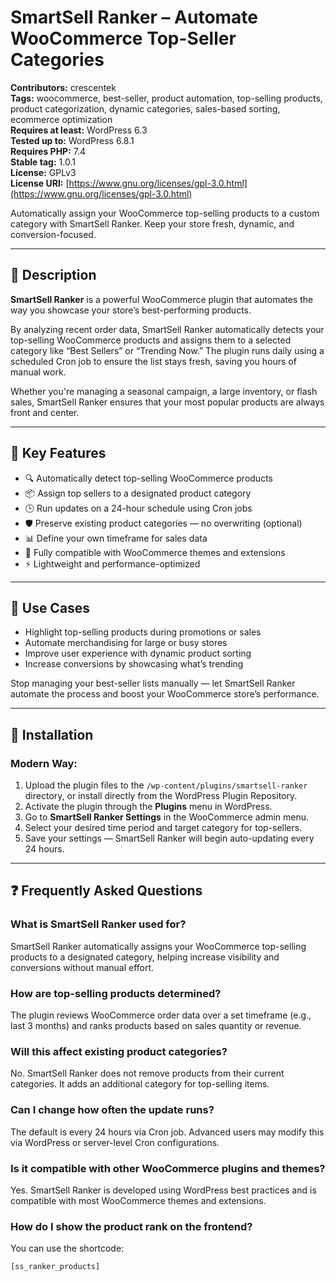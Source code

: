 # SmartSell Ranker – Automate WooCommerce Top-Seller Categories

**Contributors:** crescentek  
**Tags:** woocommerce, best-seller, product automation, top-selling products, product categorization, dynamic categories, sales-based sorting, ecommerce optimization  
**Requires at least:** WordPress 6.3  
**Tested up to:** WordPress 6.8.1  
**Requires PHP:** 7.4  
**Stable tag:** 1.0.1  
**License:** GPLv3  
**License URI:** [https://www.gnu.org/licenses/gpl-3.0.html](https://www.gnu.org/licenses/gpl-3.0.html)  

Automatically assign your WooCommerce top-selling products to a custom category with SmartSell Ranker. Keep your store fresh, dynamic, and conversion-focused.

---

## 🛒 Description

**SmartSell Ranker** is a powerful WooCommerce plugin that automates the way you showcase your store’s best-performing products.

By analyzing recent order data, SmartSell Ranker automatically detects your top-selling WooCommerce products and assigns them to a selected category like “Best Sellers” or “Trending Now.” The plugin runs daily using a scheduled Cron job to ensure the list stays fresh, saving you hours of manual work.

Whether you're managing a seasonal campaign, a large inventory, or flash sales, SmartSell Ranker ensures that your most popular products are always front and center.

---

## 🚀 Key Features

- 🔍 Automatically detect top-selling WooCommerce products  
- 📦 Assign top sellers to a designated product category  
- 🕒 Run updates on a 24-hour schedule using Cron jobs  
- 🛡️ Preserve existing product categories — no overwriting (optional)  
- 📊 Define your own timeframe for sales data  
- 🎨 Fully compatible with WooCommerce themes and extensions  
- ⚡ Lightweight and performance-optimized  

---

## 💼 Use Cases

- Highlight top-selling products during promotions or sales  
- Automate merchandising for large or busy stores  
- Improve user experience with dynamic product sorting  
- Increase conversions by showcasing what’s trending  

Stop managing your best-seller lists manually — let SmartSell Ranker automate the process and boost your WooCommerce store’s performance.

---

## 🔧 Installation

### Modern Way:

1. Upload the plugin files to the `/wp-content/plugins/smartsell-ranker` directory, or install directly from the WordPress Plugin Repository.
2. Activate the plugin through the **Plugins** menu in WordPress.
3. Go to **SmartSell Ranker Settings** in the WooCommerce admin menu.
4. Select your desired time period and target category for top-sellers.
5. Save your settings — SmartSell Ranker will begin auto-updating every 24 hours.

---

## ❓ Frequently Asked Questions

### What is SmartSell Ranker used for?
SmartSell Ranker automatically assigns your WooCommerce top-selling products to a designated category, helping increase visibility and conversions without manual effort.

### How are top-selling products determined?
The plugin reviews WooCommerce order data over a set timeframe (e.g., last 3 months) and ranks products based on sales quantity or revenue.

### Will this affect existing product categories?
No. SmartSell Ranker does not remove products from their current categories. It adds an additional category for top-selling items.

### Can I change how often the update runs?
The default is every 24 hours via Cron job. Advanced users may modify this via WordPress or server-level Cron configurations.

### Is it compatible with other WooCommerce plugins and themes?
Yes. SmartSell Ranker is developed using WordPress best practices and is compatible with most WooCommerce themes and extensions.

### How do I show the product rank on the frontend?
You can use the shortcode:

```php
[ss_ranker_products]
